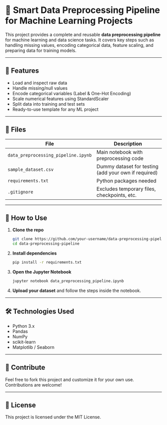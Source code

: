 # 🤖 Smart Data Preprocessing Pipeline for Machine Learning Projects

This project provides a complete and reusable **data preprocessing pipeline** for machine learning and data science tasks. It covers key steps such as handling missing values, encoding categorical data, feature scaling, and preparing data for training models.

---

## 📌 Features

- Load and inspect raw data
- Handle missing/null values
- Encode categorical variables (Label & One-Hot Encoding)
- Scale numerical features using StandardScaler
- Split data into training and test sets
- Ready-to-use template for any ML project

---

## 📂 Files

| File | Description |
|------|-------------|
| `data_preprocessing_pipeline.ipynb` | Main notebook with preprocessing code |
| `sample_dataset.csv` | Dummy dataset for testing (add your own if required) |
| `requirements.txt` | Python packages needed |
| `.gitignore` | Excludes temporary files, checkpoints, etc. |

---

## 🚀 How to Use

1. **Clone the repo**
   ```bash
   git clone https://github.com/your-username/data-preprocessing-pipeline.git
   cd data-preprocessing-pipeline
   ```

2. **Install dependencies**
   ```bash
   pip install -r requirements.txt
   ```

3. **Open the Jupyter Notebook**
   ```bash
   jupyter notebook data_preprocessing_pipeline.ipynb
   ```

4. **Upload your dataset** and follow the steps inside the notebook.

---

## 🛠 Technologies Used

- Python 3.x
- Pandas
- NumPy
- scikit-learn
- Matplotlib / Seaborn

---

## 🤝 Contribute

Feel free to fork this project and customize it for your own use. Contributions are welcome!

---

## 📜 License

This project is licensed under the MIT License.
